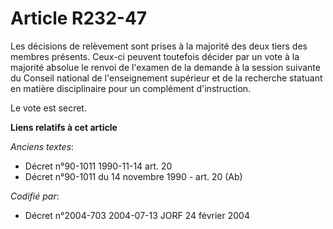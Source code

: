 # Article R232-47

Les décisions de relèvement sont prises à la majorité des deux tiers des membres présents. Ceux-ci peuvent toutefois décider
par un vote à la majorité absolue le renvoi de l'examen de la demande à la session suivante du Conseil national de
l'enseignement supérieur et de la recherche statuant en matière disciplinaire pour un complément d'instruction.

Le vote est secret.

**Liens relatifs à cet article**

_Anciens textes_:

  - Décret n°90-1011 1990-11-14 art. 20
  - Décret n°90-1011 du 14 novembre 1990 - art. 20 (Ab)

_Codifié par_:

  - Décret n°2004-703 2004-07-13 JORF 24 février 2004
